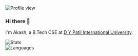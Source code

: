 ![Profile view](https://komarev.com/ghpvc/?username=itsaky)
### Hi there 👋
I'm Akash, a B.Tech CSE at [D Y Patil International University](https://dypiu.ac.in).

![Stats](https://github-readme-stats.vercel.app/api?username=itsaky&show_icons=true&icon_color=D32F2F&theme=dark&title_color=D32F2F)    
![Languages](https://github-readme-stats.vercel.app/api/top-langs/?username=itsaky&title_color=f44336&theme=dark&langs_count=3&hide=javascript,html,roff,assembly,objective-c,xsslt)
